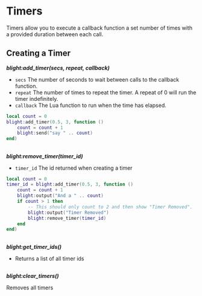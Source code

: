 # Timers

Timers allow you to execute a callback function a set number of times with a
provided duration between each call.

## Creating a Timer

***blight:add_timer(secs, repeat, callback)***

- `secs`       The number of seconds to wait between calls to the callback function.
- `repeat`     The number of times to repeat the timer. A repeat of 0 will run the timer indefinitely.
- `callback`   The Lua function to run when the time has elapsed.

```lua
local count = 0
blight:add_timer(0.5, 3, function ()
    count = count + 1
    blight:send("say " .. count)
end)
```

##

***blight:remove_timer(timer_id)***

- `timer_id` The id returned when creating a timer

```lua
local count = 0
timer_id = blight:add_timer(0.5, 3, function ()
    count = count + 1
    blight:output("And a " .. count)
    if count > 1 then
        -- This should only count to 2 and then show "Timer Removed".
        blight:output("Timer Removed")
        blight:remove_timer(timer_id)
    end
end)
```

##

***blight:get_timer_ids()***

- Returns a list of all timer ids

##

***blight:clear_timers()***

Removes all timers
